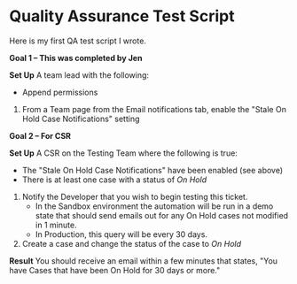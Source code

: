 # Quality Assurance Test Script
Here is my first QA test script I wrote. 

**Goal 1 – This was completed by Jen**

**Set Up**
A team lead with the following:
 * Append permissions
 
1. From a Team page from the Email notifications tab, enable the "Stale On Hold Case Notifications" setting
 
**Goal 2 – For CSR**

**Set Up**
A CSR on the Testing Team where the following is true:

 * The "Stale On Hold Case Notifications" have been enabled (see above)
 * There is at least one case with a status of _On Hold_

1. Notify the Developer that you wish to begin testing this ticket.
   * In the Sandbox environment the automation will be run in a demo state that should send emails out for any On Hold cases not modified in 1 minute.
   * In Production, this query will be every 30 days.
2. Create a case and change the status of the case to _On Hold_

**Result**
You should receive an email within a few minutes that states, "You have Cases that have been On Hold for 30 days or more."
